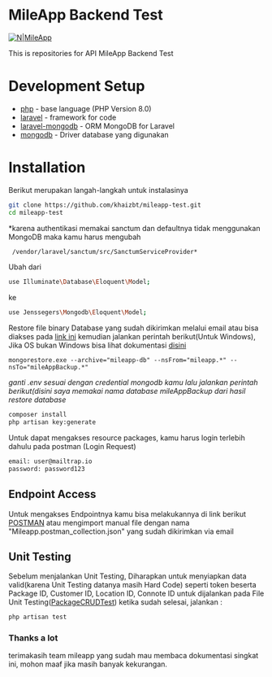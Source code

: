 # MileApp Backend Test

[![N|MileApp](https://mile.app/wp-content/uploads/2021/07/HDPI.png)](https://mile.app/)

This is repositories for API MileApp Backend Test

# Development Setup
* [php] - base language (PHP Version 8.0)
* [laravel] - framework for code 
* [laravel-mongodb] - ORM MongoDB for Laravel
* [mongodb] - Driver database yang digunakan 

# Installation
Berikut merupakan langah-langkah untuk instalasinya
```bash
git clone https://github.com/khaizbt/mileapp-test.git
cd mileapp-test
```

*karena authentikasi memakai sanctum dan defaultnya tidak menggunakan MongoDB maka kamu harus mengubah

```bash
 /vendor/laravel/sanctum/src/SanctumServiceProvider*
 ```

Ubah dari
```bash
use Illuminate\Database\Eloquent\Model;
```
ke 
```bash
use Jenssegers\Mongodb\Eloquent\Model;

```

Restore file binary Database yang sudah dikirimkan melalui email atau bisa diakses pada [link ini](https://github.com/khaizbt/mileapp-test/blob/main/mileapp-db) kemudian jalankan perintah berikut(Untuk Windows), Jika OS bukan Windows bisa lihat dokumentasi [disini](https://docs.mongodb.com/database-tools/mongorestore/)

```
mongorestore.exe --archive="mileapp-db" --nsFrom="mileapp.*" --nsTo="mileAppBackup.*" 
```


*ganti .env sesuai dengan credential mongodb kamu lalu jalankan perintah berikut(disini saya memakai nama database mileAppBackup dari hasil restore database*
```bash
composer install
php artisan key:generate

```

Untuk dapat mengakses resource packages, kamu harus login terlebih dahulu pada postman (Login Request)
```bash
email: user@mailtrap.io
password: password123
```

## Endpoint Access
Untuk mengakses Endpointnya kamu bisa melakukannya di link berikut [POSTMAN](https://documenter.getpostman.com/view/12945074/UVeJM5yf#6e3e22fb-7101-44ce-8b1b-2f3c172b5437)
atau mengimport manual file dengan nama "Mileapp.postman_collection.json" yang sudah dikirimkan via email

## Unit Testing
Sebelum menjalankan Unit Testing, Diharapkan untuk menyiapkan data valid(karena Unit Testing datanya masih Hard Code) seperti token beserta Package ID, Customer ID, Location ID, Connote ID untuk dijalankan pada File Unit Testing([PackageCRUDTest](https://github.com/khaizbt/mileapp-test/blob/main/tests/Feature/PackageCRUDTest.php)) ketika sudah selesai, jalankan :
```bash
php artisan test
```


### Thanks a lot
terimakasih team mileapp yang sudah mau membaca dokumentasi singkat ini, mohon maaf jika masih banyak kekurangan.


[php]: <https://php.net/> 
[laravel]: <https://laravel.com>
[laravel-mongodb]: <https://github.com/jenssegers/laravel-mongodb/>
[mongodb]: <https://www.mongodb.com/> 


